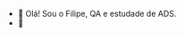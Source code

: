 - 👋 Olá! Sou o Filipe, QA e estudade de ADS.
- 👀

<!---
LipeSanches/LipeSanches is a ✨ special ✨ repository because its `README.md` (this file) appears on your GitHub profile.
You can click the Preview link to take a look at your changes.
--->
